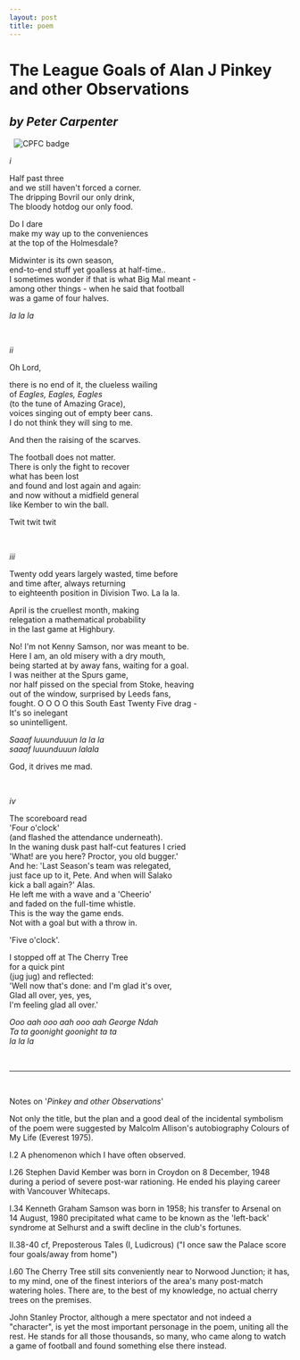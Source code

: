 ```yaml
---
layout: post
title: poem
---
```

# The League Goals of Alan J Pinkey and other Observations

## *by Peter Carpenter*

&nbsp;
![CPFC badge](https://lh3.googleusercontent.com/iSraLrjUcB5lqYqz2Hlb5QXsmeFNuK1GGHdYr3dNZudA2YYjy48SznFdPP2L8zY3o68_hSPxdj1hYXmAvzQTwX2NPIiUIe3G4KFMxXm_BW99xOnTd0nVMBi2-xCV9lNihBC8gcdx_dt18l-HZdL_l5kCQ1KwJ1bwL6WCd0YOQiiLzr_KXqKQ-WKf2L_TESQmfEs3MSUpyKZHUNjJ8Q8I5NpnDnCPUAXJXhaawS6jh-kExvgW2IMHznehg1USFWbQ4p2OF8Fn3n2nf4cTklGXyB7Okl5JVY0QSLtoJ_HNsOMjQtmNBVK6M3ZZNpDJYpKnyoCh0h-yvRpQVn3sS036SEmA7qdhfqn-9dHEOzl2vZu0NQyOXj0iAm84sOzph5qqKNCpm3JdRLMpQFAPeOU7T-dBDZrvsX6qDUV6pqaVIGN5aaTf4wVmVnj6LGEEVpnNAWgC2RTeRjVSJuCGULVan5L8K6bdoGqMQA2FVDWXR9Tu0F9lmfuFUxCNh4EF36xuLUPWCfcNVFkJ-bNYLBg5o-GwSHXB2gjBbSGHVL8Lbeug6WAEHrcFS7FZbPkbNR7M2oK-nHGIDv0ecEIXN3yBZGBb613RlxwIWRBy3F6Tfn3OEFyOUru8Ruy2F5fAuL83-YM3NFqVhBpmkJoLKAV-qkLV=w250-h295-no)

*i*

Half past three\
and we still haven't forced a corner\.\
The dripping Bovril our only drink,\
The bloody hotdog our only food.

Do I dare\
make my way up to the conveniences\
at the top of the Holmesdale?

Midwinter is its own season,\
end-to-end stuff yet goalless at half-time\..\
I sometimes wonder if that is what Big Mal meant -\
among other things - when he said that football\
was a game of four halves.

*la la la*

&nbsp;

*ii*

Oh Lord,

there is no end of it, the clueless wailing\
of *Eagles, Eagles, Eagles*\
(to the tune of Amazing Grace),\
voices singing out of empty beer cans\.\
I do not think they will sing to me.

And then the raising of the scarves.

The football does not matter\.\
There is only the fight to recover\
what has been lost\
and found and lost again and again:\
and now without a midfield general\
like Kember to win the ball.

Twit twit twit

&nbsp;

*iii*

Twenty odd years largely wasted, time before\
and time after, always returning\
to eighteenth position in Division Two. La la la.

April is the cruellest month, making\
relegation a mathematical probability\
in the last game at Highbury.

No! I'm not Kenny Samson, nor was meant to be\.\
Here I am, an old misery with a dry mouth,\
being started at by away fans, waiting for a goal\.\
I was neither at the Spurs game,\
nor half pissed on the special from Stoke, heaving\
out of the window, surprised by Leeds fans,\
fought. O O O O this South East Twenty Five drag -\
It's so inelegant\
so unintelligent.

*Saaaf luuunduuun la la la\
saaaf luuunduuun lalala*

God, it drives me mad.

&nbsp;

*iv*

The scoreboard read\
'Four o'clock'\
(and flashed the attendance underneath)\.\
In the waning dusk past half-cut features I cried\
'What! are you here? Proctor, you old bugger.'\
And he: 'Last Season's team was relegated,\
just face up to it, Pete. And when will Salako\
kick a ball again?' Alas\.\
He left me with a wave and a 'Cheerio'\
and faded on the full-time whistle\.\
This is the way the game ends\.\
Not with a goal but with a throw in.

'Five o'clock'.

I stopped off at The Cherry Tree\
for a quick pint\
(jug jug) and reflected:\
'Well now that's done: and I'm glad it's over,\
Glad all over, yes, yes,\
I'm feeling glad all over.'

*Ooo aah ooo aah ooo aah George Ndah\
Ta ta goonight goonight ta ta\
la la la*

&nbsp;

---

&nbsp;

Notes on '*Pinkey and other Observations*'

Not only the title, but the plan and a good deal of the incidental symbolism of the poem were suggested by Malcolm Allison's autobiography Colours of My Life (Everest 1975).

I.2 A phenomenon which I have often observed.

I.26 Stephen David Kember was born in Croydon on 8 December, 1948 during a period of severe post-war rationing. He ended his playing career with Vancouver Whitecaps.

I.34 Kenneth Graham Samson was born in 1958; his transfer to Arsenal on 14 August, 1980 precipitated what came to be known as the 'left-back' syndrome at Selhurst and a swift decline in the club's fortunes.

II.38-40 cf, Preposterous Tales (I, Ludicrous) ("I once saw the Palace score four goals/away from home")

I.60 The Cherry Tree still sits conveniently near to Norwood Junction; it has, to my mind, one of the finest interiors of the area's many post-match watering holes. There are, to the best of my knowledge, no actual cherry trees on the premises.

John Stanley Proctor, although a mere spectator and not indeed a "character", is yet the most important personage in the poem, uniting all the rest. He stands for all those thousands, so many, who came along to watch a game of football and found something else there instead.
